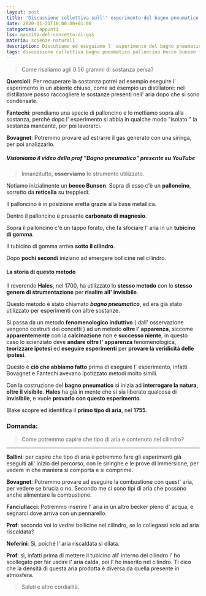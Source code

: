 ```yaml
---
layout: post
title: 'Discussione collettiva sull'' esperimento del bagno pneumatico'
date: 2020-11-21T10:00:00+01:00
categories: appunti
lss: nascita-del-concetto-di-gas
materia: scienze naturali
description: Discutiamo ed eseguiamo l' esperimento del bagno pneumatico, per indagare su dove sono finiti gli 0.56g di carbonato di magnesio.
tags: discussione collettiva bagno pneumatico palloncino becco bunsen fenomenologico induttivo
---
```


> Come risaliamo agli 0.56 grammi di sostanza persa?

**Quercioli**: Per recuperare la sostanza potrei ad esempio eseguire l' esperimento in un abiente chiuso, come ad esempio un distillatore: nel distillatore posso raccogliere le sostanze presenti nell' aria dopo che si sono condensate.

**Fantechi**: prendiamo una specie di palloncino e lo mettiamo sopra alla sostanza, perché dopo l' esperimento si abbia in qualche modo "isolato " la sostanza mancante, per poi lavorarci.

**Bovagnet**: Potremmo provare ad estrarre il gas generato con una siringa, per poi analizzarlo.

##### Visioniamo il video della prof "Bagno pneumatico" presente su YouTube

> Innanzitutto, **osserviamo** lo strumento utilizzato.

Notiamo inizialmente un **becco Bunsen**. Sopra di esso c'è un **palloncino**, sorretto da **reticella** su treppiedi. 

Il  palloncino è in posizione eretta grazie alla base metallica. 

Dentro il palloncino è presente **carbonato di magnesio**.

Sopra il palloncino c'è un tappo forato, che fa sfociare l' aria in un **tubicino di gomma**.

Il tubicino di gomma arriva **sotto il cilindro**. 

Dopo **pochi secondi** iniziano ad emergere bollicine nel cilindro.

#### La storia di questo metodo

Il reverendo **Hales**, nel 1700, ha utilizzato lo **stesso metodo** con lo **stesso genere di strumentazione** per **risalire all' invisibile**. 

Questo metodo è stato chiamato ***bagno pneumatico***, ed era già stato utilizzato per esperimenti con altre sostanze. 

Si passa da un metodo **fenomenologico induttivo** ( dall' osservazione vengono costruiti dei concetti ) ad un metodo **oltre l' apparenza**, siccome **apparentemente** con la **calcinazione** non è **successo niente**, in questo caso lo scienziato deve **andare oltre l' apparenza** fenomenologica, **teorizzare ipotesi** ed **eseguire esperimenti** per **provare la veridicità delle ipotesi**.

Questo è **ciò che abbiamo fatto** prima di eseguire l' esperimento, infatti Bovagnet e Fantechi avevano ipotizzato metodi molto simili.

Con la costruzione del **bagno pneumatico** si inizia ad **interrogare la natura, oltre il visibile**. **Hales** ha già in mente che si sia liberato qualcosa di **invisibile**, e vuole **provarlo con questo esperimento**. 

Blake scopre ed identifica il **primo tipo di aria**, nel **1755**.

### Domanda:
> Come potremmo capire che tipo di aria è contenuto nel cilindro?

---

**Ballini**: per capire che tipo di aria è potremmo fare gli esperimenti già eseguiti all' inizio del percorso, con le siringhe e le prove di immersione, per vedere in che maniera si comporta e si comprime.

**Bovagnet**: Potremmo provare ad eseguire la combustione con quest' aria, per vedere se brucia o no. Secondo me ci sono tipi di aria che possono anche alimentare la combustione. 

**Fanciullacci**: Potremmo inserire l' aria in un altro becker pieno d' acqua, e segnarci dove arriva con un pennarello. 

**Prof**: secondo voi io vedrei bollicine nel cilindro, se lo collegassi solo ad aria riscaldata?

**Noferini**: Sì, poiché l' aria riscaldata si dilata.

**Prof**: sì, infatti prima di mettere il tubicino all' interno del cilindro l' ho scollegato per far uscire l' aria calda, poi l' ho inserito nel cilindro. Ti dico che la densità di questa aria prodotta è diversa da quella presente in atmosfera.

> Saluti e altre cordialità.



